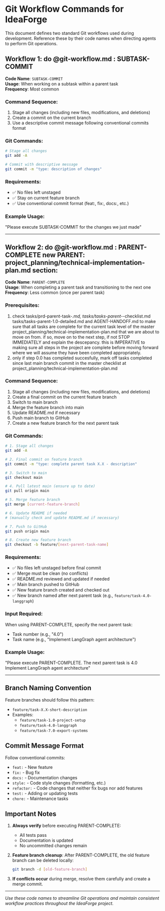 # Git Workflow Commands for IdeaForge

This document defines two standard Git workflows used during development. Reference these by their code names when directing agents to perform Git operations.

## Workflow 1: do @git-workflow.md : SUBTASK-COMMIT

**Code Name**: `SUBTASK-COMMIT`  
**Usage**: When working on a subtask within a parent task  
**Frequency**: Most common

### Command Sequence:
1. Stage all changes (including new files, modifications, and deletions)
2. Create a commit on the current branch
3. Use a descriptive commit message following conventional commits format

### Git Commands:
```bash
# Stage all changes
git add -A

# Commit with descriptive message
git commit -m "type: description of changes"
```

### Requirements:
- ✅ No files left unstaged
- ✅ Stay on current feature branch
- ✅ Use conventional commit format (feat:, fix:, docs:, etc.)

### Example Usage:
"Please execute SUBTASK-COMMIT for the changes we just made"

---

## Workflow 2: do @git-workflow.md : PARENT-COMPLETE new PARENT: project_planning/technical-implementation-plan.md section:

**Code Name**: `PARENT-COMPLETE`  
**Usage**: When completing a parent task and transitioning to the next one  
**Frequency**: Less common (once per parent task)

### Prerequisites:
1. check tasks/prd-parent-task-*.md, tasks/tasks-parent-*-checklist.md tasks/tasks-parent-1.0-detailed.md and AGENT-HANDOFF.md to make sure that all tasks are complete for the current task level of the master project_planning/technical-implementation-plan.md that we are about to move on from. if so, move on to the next step, if not STOP IMMEDIATELY and explain the descepancy. this is IMPERATIVE to making sure all steps in the project are complete before moving forward where we will assume they have been completed appropriately.
2. only if step 0.0 has completed succesfully, mark off tasks completed since last main branch commit in the master checklist at project_planning/technical-implementation-plan.md

### Command Sequence:
1. Stage all changes (including new files, modifications, and deletions)
2. Create a final commit on the current feature branch
3. Switch to main branch
4. Merge the feature branch into main
5. Update README.md if necessary
6. Push main branch to GitHub
7. Create a new feature branch for the next parent task

### Git Commands:
```bash
# 1. Stage all changes
git add -A

# 2. Final commit on feature branch
git commit -m "type: complete parent task X.X - description"

# 3. Switch to main
git checkout main

# 4. Pull latest main (ensure up to date)
git pull origin main

# 5. Merge feature branch
git merge [current-feature-branch]

# 6. Update README if needed
# (manually check and update README.md if necessary)

# 7. Push to GitHub
git push origin main

# 8. Create new feature branch
git checkout -b feature/[next-parent-task-name]
```

### Requirements:
- ✅ No files left unstaged before final commit
- ✅ Merge must be clean (no conflicts)
- ✅ README.md reviewed and updated if needed
- ✅ Main branch pushed to GitHub
- ✅ New feature branch created and checked out
- ✅ New branch named after next parent task (e.g., `feature/task-4.0-langgraph`)

### Input Required:
When using PARENT-COMPLETE, specify the next parent task:
- Task number (e.g., "4.0")
- Task name (e.g., "Implement LangGraph agent architecture")

### Example Usage:
"Please execute PARENT-COMPLETE. The next parent task is 4.0 Implement LangGraph agent architecture"

---

## Branch Naming Convention

Feature branches should follow this pattern:
- `feature/task-X.X-short-description`
- Examples:
  - `feature/task-1.0-project-setup`
  - `feature/task-4.0-langgraph`
  - `feature/task-7.0-export-systems`

## Commit Message Format

Follow conventional commits:
- `feat:` - New feature
- `fix:` - Bug fix
- `docs:` - Documentation changes
- `style:` - Code style changes (formatting, etc.)
- `refactor:` - Code changes that neither fix bugs nor add features
- `test:` - Adding or updating tests
- `chore:` - Maintenance tasks

## Important Notes

1. **Always verify** before executing PARENT-COMPLETE:
   - All tests pass
   - Documentation is updated
   - No uncommitted changes remain

2. **Feature branch cleanup**: After PARENT-COMPLETE, the old feature branch can be deleted locally:
   ```bash
   git branch -d [old-feature-branch]
   ```

3. **If conflicts occur** during merge, resolve them carefully and create a merge commit.

---

*Use these code names to streamline Git operations and maintain consistent workflow practices throughout the IdeaForge project.* 